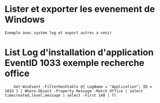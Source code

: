 # Lister et exporter les evenement de Windows

    Exemple avec system log et export autres a venir

# List Log d'installation d'application EventID 1033 exemple recherche office

        Get-WinEvent -FilterHashtable @{ LogName = "Application"; ID = 1033 } | Where-Object -Property Message -Match Office | select timecreated,level,message | select -First 140 | fl
